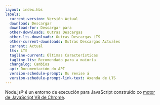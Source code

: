 ```yaml
---
layout: index.hbs
labels:
  current-version: Versión Actual
  download: Descargar
  download-for: Descargar para
  other-downloads: Outras Descargas
  other-lts-downloads: Outras Descargas LTS
  other-current-downloads: Outras Descargas Actuales
  current: Actual
  lts: LTS
  tagline-current: Últimas Características
  tagline-lts: Recomendado para a maioría
  changelog: Cambios
  api: Documentación do API
  version-schedule-prompt: Ou revise á
  version-schedule-prompt-link-text: Axenda de LTS
---
```


Node.js® é un entorno de execución para JavaScript construído co [motor de JavaScript V8 de Chrome](https://v8.dev/).
